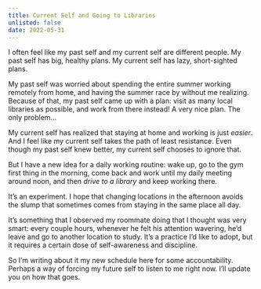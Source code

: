 ```yaml
---
title: Current Self and Going to Libraries
unlisted: false
date: 2022-05-31
---
```


I often feel like my past self and my current self are different people. My past self has big, healthy plans. My current self has lazy, short-sighted plans.

My past self was worried about spending the entire summer working remotely from home, and having the summer race by without me realizing. Because of that, my past self came up with a plan: visit as many local libraries as possible, and work from there instead! A very nice plan. The only problem...

My current self has realized that staying at home and working is just _easier_. And I feel like my current self takes the path of least resistance. Even though my past self knew better, my current self chooses to ignore that.

But I have a new idea for a daily working routine: wake up, go to the gym first thing in the morning, come back and work until my daily meeting around noon, and then _drive to a library_ and keep working there.

It’s an experiment. I hope that changing locations in the afternoon avoids the slump that sometimes comes from staying in the same place all day.

It’s something that I observed my roommate doing that I thought was very smart: every couple hours, whenever he felt his attention wavering, he’d leave and go to another location to study. It’s a practice I’d like to adopt, but it requires a certain dose of self-awareness and discipline.

So I’m writing about it my new schedule here for some accountability. Perhaps a way of forcing my future self to listen to me right now. I’ll update you on how that goes.
